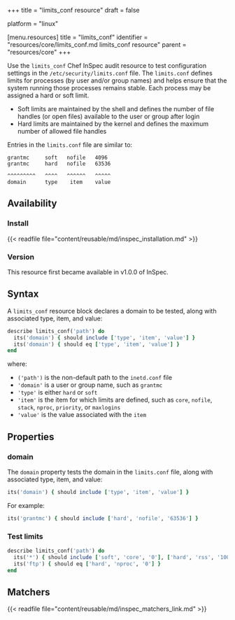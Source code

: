 +++
title = "limits_conf resource"
draft = false

platform = "linux"

[menu.resources]
    title = "limits_conf"
    identifier = "resources/core/limits_conf.md limits_conf resource"
    parent = "resources/core"
+++

Use the `limits_conf` Chef InSpec audit resource to test configuration settings in the `/etc/security/limits.conf` file. The `limits.conf` defines limits for processes (by user and/or group names) and helps ensure that the system running those processes remains stable. Each process may be assigned a hard or soft limit.

- Soft limits are maintained by the shell and defines the number of file handles (or open files) available to the user or group after login
- Hard limits are maintained by the kernel and defines the maximum number of allowed file handles

Entries in the `limits.conf` file are similar to:

```plain
grantmc     soft   nofile   4096
grantmc     hard   nofile   63536

^^^^^^^^^   ^^^^   ^^^^^^   ^^^^^
domain      type    item    value
```

## Availability

### Install

{{< readfile file="content/reusable/md/inspec_installation.md" >}}

### Version

This resource first became available in v1.0.0 of InSpec.

## Syntax

A `limits_conf` resource block declares a domain to be tested, along with associated type, item, and value:

```ruby
describe limits_conf('path') do
  its('domain') { should include ['type', 'item', 'value'] }
  its('domain') { should eq ['type', 'item', 'value'] }
end
```

where:

- `('path')` is the non-default path to the `inetd.conf` file
- `'domain'` is a user or group name, such as `grantmc`
- `'type'` is either `hard` or `soft`
- `'item'` is the item for which limits are defined, such as `core`, `nofile`, `stack`, `nproc`, `priority`, or `maxlogins`
- `'value'` is the value associated with the `item`

## Properties

### domain

The `domain` property tests the domain in the `limits.conf` file, along with associated type, item, and value:

```ruby
its('domain') { should include ['type', 'item', 'value'] }
```

For example:

```ruby
its('grantmc') { should include ['hard', 'nofile', '63536'] }
```

### Test limits

```ruby
describe limits_conf('path') do
  its('*') { should include ['soft', 'core', '0'], ['hard', 'rss', '10000'] }
  its('ftp') { should eq ['hard', 'nproc', '0'] }
end
```

## Matchers

{{< readfile file="content/reusable/md/inspec_matchers_link.md" >}}
